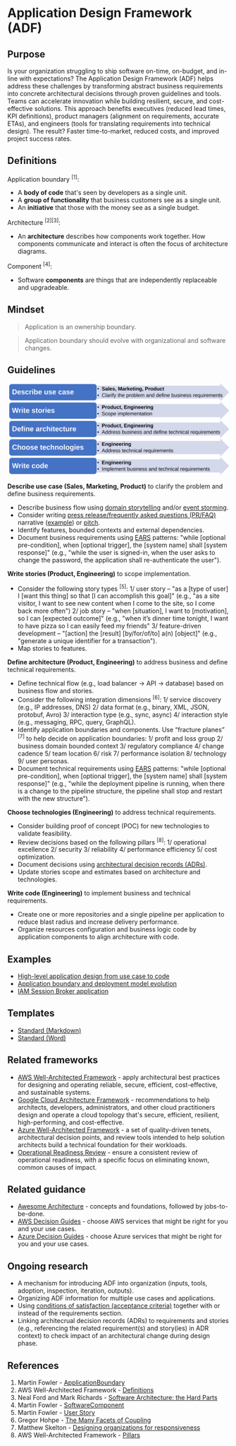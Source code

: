 # Application Design Framework (ADF)

## Purpose
Is your organization struggling to ship software on-time, on-budget, and in-line with expectations? The Application Design Framework (ADF) helps address these challenges by transforming abstract business requirements into concrete architectural decisions through proven guidelines and tools. Teams can accelerate innovation while building resilient, secure, and cost-effective solutions. This approach benefits executives (reduced lead times, KPI definitions), product managers (alignment on requirements, accurate ETAs), and engineers (tools for translating requirements into technical design). The result? Faster time-to-market, reduced costs, and improved project success rates.

## Definitions
Application boundary <sup>[1]</sup>:
* A **body of code** that's seen by developers as a single unit.
* A **group of functionality** that business customers see as a single unit.
* An **initiative** that those with the money see as a single budget.

Architecture <sup>[2][3]</sup>:
* An **architecture** describes how components work together. How components communicate and interact is often the focus of architecture diagrams. 

Component <sup>[4]</sup>:
* Software **components** are things that are independently replaceable and upgradeable.

## Mindset
> Application is an ownership boundary.

> Application boundary should evolve with organizational and software changes.

## Guidelines

![](/images/adf-guidelines.svg)

**Describe use case (Sales, Marketing, Product)** to clarify the problem and define business requirements. 
* Describe business flow using [domain storytelling](https://domainstorytelling.org/quick-start-guide) and/or [event storming](https://en.wikipedia.org/wiki/Event_storming). 
* Consider writing [press release/frequently asked questions (PR/FAQ)](https://www.aboutamazon.com/news/workplace/an-insider-look-at-amazons-culture-and-processes) narrative ([example](https://www.allthingsdistributed.com/2024/11/aws-lambda-turns-10-a-rare-look-at-the-doc-that-started-it.html)) or [pitch](https://basecamp.com/shapeup/1.5-chapter-06). 
* Identify features, bounded contexts and external dependencies. 
* Document business requirements using [EARS](https://alistairmavin.com/ears/) patterns: "while [optional pre-condition], when [optional trigger], the [system name] shall [system response]" (e.g., "while the user is signed-in, when the user asks to change the password, the application shall re-authenticate the user").

**Write stories (Product, Engineering)** to scope implementation. 
* Consider the following story types <sup>[5]</sup>: 1/ user story – "as a [type of user] I [want this thing] so that [I can accomplish this goal]" (e.g., "as a site visitor, I want to see new content when I come to the site, so I come back more often") 2/ job story – "when [situation], I want to [motivation], so I can [expected outcome]" (e.g., "when it’s dinner time tonight, I want to have pizza so I can easily feed my friends" 3/ feature-driven development – "[action] the [result] [by/for/of/to] a(n) [object]" (e.g., "generate a unique identifier for a transaction").
* Map stories to features.

**Define architecture (Product, Engineering)** to address business and define technical requirements. 
* Define technical flow (e.g., load balancer &#8594; API &#8594; database) based on business flow and stories. 
* Consider the following integration dimensions <sup>[6]</sup>: 1/ service discovery (e.g., IP addresses, DNS) 2/ data format (e.g., binary, XML, JSON, protobuf, Avro) 3/ interaction type (e.g., sync, async) 4/ interaction style (e.g., messaging, RPC, query, GraphQL).
* Identify application boundaries and components. Use “fracture planes” <sup>[7]</sup> to help decide on application boundaries: 1/ profit and loss group 2/ business domain bounded context 3/ regulatory compliance 4/ change cadence 5/ team location 6/ risk 7/ performance isolation 8/ technology 9/ user personas.
* Document technical requirements using [EARS](https://alistairmavin.com/ears/) patterns: "while [optional pre-condition], when [optional trigger], the [system name] shall [system response]" (e.g., "while the deployment pipeline is running, when there is a change to the pipeline structure, the pipeline shall stop and restart with the new structure").

**Choose technologies (Engineering)** to address technical requirements. 
* Consider building proof of concept (POC) for new technologies to validate feasibility. 
* Review decisions based on the following pillars <sup>[8]</sup>: 1/ operational excellence 2/ security 3/ reliability 4/ performance efficiency 5/ cost optimization.
* Document decisions using [architectural decision records (ADRs)](https://docs.aws.amazon.com/prescriptive-guidance/latest/architectural-decision-records/appendix.html).
* Update stories scope and estimates based on architecture and technologies.

**Write code (Engineering)** to implement business and technical requirements.
* Create one or more repositories and a single pipeline per application to reduce blast radius and increase delivery performance.
* Organize resources configuration and business logic code by application components to align architecture with code.

## Examples
* [High-level application design from use case to code](examples/application-design/README.md)
* [Application boundary and deployment model evolution](examples/application-evolution/README.md)
* [IAM Session Broker application](examples/iam-session-broker/README.md)

## Templates
* [Standard (Markdown)](templates/Standard.txt)
* [Standard (Word)](templates/Standard.docx)

## Related frameworks
* [AWS Well-Architected Framework](https://aws.amazon.com/architecture/well-architected/) - apply architectural best practices for designing and operating reliable, secure, efficient, cost-effective, and sustainable systems.
* [Google Cloud Architecture Framework](https://cloud.google.com/architecture/framework) - recommendations to help architects, developers, administrators, and other cloud practitioners design and operate a cloud topology that's secure, efficient, resilient, high-performing, and cost-effective.
* [Azure Well-Architected Framework](https://learn.microsoft.com/en-us/azure/well-architected/) - a set of quality-driven tenets, architectural decision points, and review tools intended to help solution architects build a technical foundation for their workloads.
* [Operational Readiness Review](https://docs.aws.amazon.com/wellarchitected/latest/operational-readiness-reviews/wa-operational-readiness-reviews.html) - ensure a consistent review of operational readiness, with a specific focus on eliminating known, common causes of impact.

## Related guidance
* [Awesome Architecture](https://github.com/alexpulver/awesome-architecture) - concepts and foundations, followed by jobs-to-be-done.
* [AWS Decision Guides](https://aws.amazon.com/getting-started/decision-guides/) - choose AWS services that might be right for you and your use cases.
* [Azure Decision Guides](https://learn.microsoft.com/en-us/azure/cloud-adoption-framework/decision-guides/) - choose Azure services that might be right for you and your use cases.

## Ongoing research
* A mechanism for introducing ADF into organization (inputs, tools, adoption, inspection, iteration, outputs).
* Organizing ADF information for multiple use cases and applications.
* Using [conditions of satisfaction (acceptance criteria)](https://www.mountaingoatsoftware.com/blog/clarifying-the-relationship-between-definition-of-done-and-conditions-of-sa) together with or instead of the requirements section.
* Linking architecrual decision records (ADRs) to requirements and stories (e.g., referencing the related requirement(s) and story(ies) in ADR context) to check impact of an architectural change during design phase.

## References
1. Martin Fowler - [ApplicationBoundary](https://martinfowler.com/bliki/ApplicationBoundary.html)
2. AWS Well-Architected Framework - [Definitions](https://docs.aws.amazon.com/wellarchitected/latest/framework/definitions.html)
3. Neal Ford and Mark Richards - [Software Architecture: the Hard Parts](https://www.infoq.com/podcasts/software-architecture-hard-parts/)
4. Martin Fowler - [SoftwareComponent](https://martinfowler.com/bliki/SoftwareComponent.html)
5. Martin Fowler - [User Story](https://martinfowler.com/bliki/UserStory.html)
6. Gregor Hohpe - [The Many Facets of Coupling](https://www.enterpriseintegrationpatterns.com/ramblings/coupling_facets.html)
7. Matthew Skelton - [Designing organizations for responsiveness](https://blog.matthewskelton.net/2017/11/07/designing-organisations-for-responsiveness/#more-2053)
8. AWS Well-Architected Framework - [Pillars](https://docs.aws.amazon.com/wellarchitected/latest/framework/the-pillars-of-the-framework.html)
